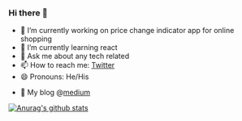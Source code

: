 ### Hi there 👋


- 🔭 I’m currently working on price change indicator app for online shopping
- 🌱 I’m currently learning react 
- 💬 Ask me about any tech related
- 📫 How to reach me: [Twitter](https://twitter.com/corpuscle18)
- 😄 Pronouns: He/His
* 📝 My blog @[medium](https://medium.com/veerresh)

[![Anurag's github stats](https://github-readme-stats.vercel.app/api?username=veerreshr)](https://github.com/anuraghazra/github-readme-stats)
